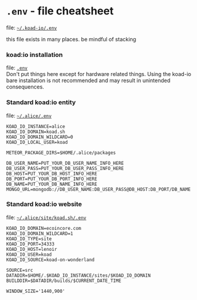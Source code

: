# `.env` - file cheatsheet
file: [`~/.koad-io/.env`](/cheatsheets/meteor-js/dot-env)  

this file exists in many places.  be mindful of stacking

### koad:io installation
file: [`.env`](/cheatsheets/meteor-js/dot-env)  
Don't put things here except for hardware related things. Using the koad-io bare installation is not recommended and may result in unintended consequences.

### Standard koad:io entity
file: [`~/.alice/.env`](/cheatsheets/meteor-js/dot-env)  
```env
KOAD_IO_INSTANCE=alice
KOAD_IO_DOMAIN=koad.sh
KOAD_IO_DOMAIN_WILDCARD=0
KOAD_IO_LOCAL_USER=koad

METEOR_PACKAGE_DIRS=$HOME/.alice/packages 

DB_USER_NAME=PUT_YOUR_DB_USER_NAME_INFO_HERE
DB_USER_PASS=PUT_YOUR_DB_USER_PASS_INFO_HERE
DB_HOST=PUT_YOUR_DB_HOST_INFO_HERE
DB_PORT=PUT_YOUR_DB_PORT_INFO_HERE
DB_NAME=PUT_YOUR_DB_NAME_INFO_HERE
MONGO_URL=mongodb://DB_USER_NAME:DB_USER_PASS@DB_HOST:DB_PORT/DB_NAME
```

### Standard koad:io website
file: [`~/.alice/site/koad.sh/.env`](/cheatsheets/meteor-js/dot-env)  
```env
KOAD_IO_DOMAIN=ecoincore.com
KOAD_IO_DOMAIN_WILDCARD=1
KOAD_IO_TYPE=site
KOAD_IO_PORT=34333
KOAD_IO_HOST=lenoir
KOAD_IO_USER=koad
KOAD_IO_SOURCE=koad-on-wonderland

SOURCE=src
DATADIR=$HOME/.$KOAD_IO_INSTANCE/sites/$KOAD_IO_DOMAIN
BUILDDIR=$DATADIR/builds/$CURRENT_DATE_TIME

WINDOW_SIZE='1440,900'
```